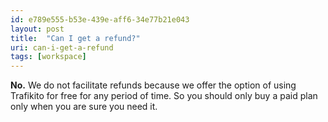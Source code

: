 ```yaml
---
id: e789e555-b53e-439e-aff6-34e77b21e043
layout: post
title:  "Can I get a refund?"
uri: can-i-get-a-refund
tags: [workspace]
---
```


**No.** We do not facilitate refunds because we offer the option of using Trafikito for free for any period of time. So you should only buy a paid plan only when you are sure you need it.